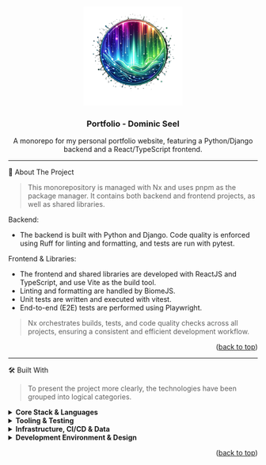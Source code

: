 <a name="readme-top"></a>

<br />
<div align="center">
<img src="apps/frontend/src/app/components/templates/navigation/logo_transparent.png" alt="dominic.seel.de" width="200">
</div>

<h3 align="center">Portfolio - Dominic Seel</h3>

<p align="center">
A monorepo for my personal portfolio website, featuring a Python/Django backend and a React/TypeScript frontend.
<!-- <br />
<a href="https://dominic.seel.de"><strong>View Project »</strong></a> -->
</p>

---

📖 About The Project

> This monorepository is managed with Nx and uses pnpm as the package manager. It contains both backend and frontend projects, as well as shared libraries.

Backend:

- The backend is built with Python and Django. Code quality is enforced using Ruff for linting and formatting, and tests are run with pytest.

Frontend & Libraries:

- The frontend and shared libraries are developed with ReactJS and TypeScript, and use Vite as the build tool.
- Linting and formatting are handled by BiomeJS.
- Unit tests are written and executed with vitest.
- End-to-end (E2E) tests are performed using Playwright.

> Nx orchestrates builds, tests, and code quality checks across all projects, ensuring a consistent and efficient development workflow.

<p align="right">(<a href="#readme-top">back to top</a>)</p>

---

🛠️ Built With

> To present the project more clearly, the technologies have been grouped into logical categories.

<details>
<summary><strong>Core Stack & Languages</strong></summary>
<br>
<p>
<a href="https://www.python.org" target="_blank"><img src="https://img.shields.io/badge/Python-3776AB?logo=python&logoColor=fff" alt="Python"></a>
<a href="https://www.djangoproject.com/" target="_blank"><img src="https://img.shields.io/badge/Django-%23092E20.svg?logo=django&logoColor=white" alt="Django"></a>
<a href="https://nodejs.org" target="_blank"><img src="https://img.shields.io/badge/Node.js-6DA55F?logo=node.js&logoColor=white" alt="Node.js"></a>
<a href="https://react.dev/" target="_blank"><img src="https://img.shields.io/badge/React-%2320232a.svg?logo=react&logoColor=%2361DAFB" alt="React"></a>
<a href="https://www.typescriptlang.org/" target="_blank"><img src="https://img.shields.io/badge/TypeScript-3178C6?logo=typescript&logoColor=fff" alt="TypeScript"></a>
<a href="https://developer.mozilla.org/en-US/docs/Web/JavaScript" target="_blank"><img src="https://img.shields.io/badge/JavaScript-F7DF1E?logo=javascript&logoColor=000" alt="JavaScript"></a>
<a href="https://sass-lang.com/" target="_blank"><img src="https://img.shields.io/badge/Sass-C69?logo=sass&logoColor=fff" alt="Sass"></a>
<a href="https://www.w3.org/html/" target="_blank"><img src="https://img.shields.io/badge/HTML-%23E34F26.svg?logo=html5&logoColor=white" alt="HTML"></a>
<a href="https://www.w3.org/Style/CSS/" target="_blank"><img src="https://img.shields.io/badge/CSS-1572B6?logo=css3&logoColor=fff" alt="CSS"></a>
</p>
</details>

<details>
<summary><strong>Tooling & Testing</strong></summary>
<br>
<p>
<a href="https://vitejs.dev/" target="_blank"><img src="https://img.shields.io/badge/Vite-646CFF?logo=vite&logoColor=fff" alt="Vite"></a>
<a href="https://vitest.dev/" target="_blank"><img src="https://img.shields.io/badge/Vitest-6E9F18?logo=vitest&logoColor=fff" alt="Vitest"></a>
<a href="https://playwright.dev/" target="_blank"><img src="https://img.shields.io/badge/Playwright-2EAD33?logo=playwright&logoColor=fff" alt="Playwright"></a>
<a href="https://redux.js.org/" target="_blank"><img src="https://img.shields.io/badge/Redux-764ABC?logo=redux&logoColor=fff" alt="Redux"></a>
<a href="https://reactrouter.com/" target="_blank"><img src="https://img.shields.io/badge/React_Router-CA4245?logo=react-router&logoColor=white" alt="React Router"></a>
<a href="https://pnpm.io/" target="_blank"><img src="https://img.shields.io/badge/pnpm-F69220?logo=pnpm&logoColor=fff" alt="pnpm"></a>
</p>
</details>

<details>
<summary><strong>Infrastructure, CI/CD & Data</strong></summary>
<br>
<p>
<a href="https://www.postgresql.org" target="_blank"><img src="https://img.shields.io/badge/Postgres-%23316192.svg?logo=postgresql&logoColor=white" alt="PostgreSQL"></a>
<a href="https://github.com/features/actions" target="_blank"><img src="https://img.shields.io/badge/GitHub_Actions-2088FF?logo=github-actions&logoColor=white" alt="GitHub Actions"></a>
<a href="https://ubuntu.com/" target="_blank"><img src="https://img.shields.io/badge/Ubuntu-E95420?logo=ubuntu&logoColor=white" alt="Ubuntu"></a>
</p>
</details>

<details>
<summary><strong>Development Environment & Design</strong></summary>
<br>
<p>
<a href="https://code.visualstudio.com/" target="_blank"><img src="https://custom-icon-badges.demolab.com/badge/VS%20Code-0078d7.svg?logo=vsc&logoColor=white" alt="Visual Studio Code"></a>
<a href="https://www.figma.com/" target="_blank"><img src="https://img.shields.io/badge/Figma-F24E1E?logo=figma&logoColor=white" alt="Figma"></a>
<a href="https://www.zsh.org/" target="_blank"><img src="https://img.shields.io/badge/Zsh-F15A24?logo=zsh&logoColor=fff" alt="Zsh"></a>
<a href="https://copilot.github.com/" target="_blank"><img src="https://img.shields.io/badge/GitHub%20Copilot-000?logo=githubcopilot&logoColor=fff" alt="GitHub Copilot"></a>
<a href="https://gemini.google.com/" target="_blank"><img src="https://img.shields.io/badge/Google%20Gemini-886FBF?logo=googlegemini&logoColor=fff" alt="Google Gemini"></a>
<a href="https://chatgpt.com/" target="_blank"><img src="https://img.shields.io/badge/ChatGPT-74aa9c?logo=openai&logoColor=white" alt="ChatGPT"></a>
</p>
</details>

<p align="right">(<a href="#readme-top">back to top</a>)</p>
